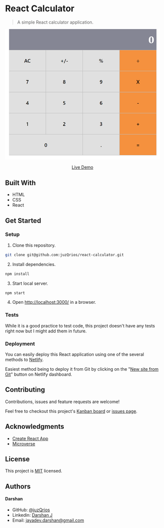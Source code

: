 # React Calculator

> A simple React calculator application.

[//]: # (Screenshot, Application concept art etc)
![Screenshot](./screenshot.png)

[//]: # (Live Demo link)
<p align="center">
  <a href="https://juz-react-calculator.netlify.com/">Live Demo</a>
</p>

## Built With

* HTML
* CSS
* React

## Get Started

### Setup

1. Clone this repository.

```bash
git clone git@github.com:juzQrios/react-calculator.git
```

2. Install dependencies.

```bash
npm install
```

3. Start local server.

```bash
npm start
```

4. Open <http://localhost:3000/> in a browser.

### Tests

While it is a good practice to test code, this project doesn't have any tests right now but I might add them in future.

### Deployment

You can easily deploy this React application using one of the several methods to [Netlify](https://www.netlify.com).

Easiest method being to deploy it from Git by clicking on the "[New site from Git](https://app.netlify.com/start)" button on Netlify dashboard.

## Contributing

Contributions, issues and feature requests are welcome!

Feel free to checkout this project's [Kanban board](https://github.com/juzQrios/react-calculator/projects/1) or [issues page](https://github.com/juzQrios/react-calculator/issues).

## Acknowledgments

* [Create React App](https://github.com/facebook/create-react-app)
* [Microverse](https://www.microverse.org/)

## License

This project is [MIT](./LICENSE) licensed.

## Authors

#### Darshan

* GitHub: [@juzQrios](https://github.com/juzQrios)
* Linkedin: [Darshan J](https://www.linkedin.com/in/jayadevdarshan/)
* Email: <jayadev.darshan@gmail.com>
